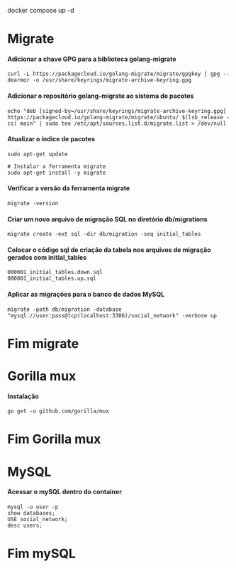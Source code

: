 docker compose up -d

# Migrate 
#### Adicionar a chave GPG para a biblioteca golang-migrate
    curl -L https://packagecloud.io/golang-migrate/migrate/gpgkey | gpg --dearmor -o /usr/share/keyrings/migrate-archive-keyring.gpg

#### Adicionar o repositório golang-migrate ao sistema de pacotes
    echo "deb [signed-by=/usr/share/keyrings/migrate-archive-keyring.gpg] https://packagecloud.io/golang-migrate/migrate/ubuntu/ $(lsb_release -cs) main" | sudo tee /etc/apt/sources.list.d/migrate.list > /dev/null

#### Atualizar o índice de pacotes
    sudo apt-get update
    
    # Instalar a ferramenta migrate
    sudo apt-get install -y migrate
    
#### Verificar a versão da ferramenta migrate
    migrate -version

#### Criar um novo arquivo de migração SQL no diretório db/migrations
    migrate create -ext sql -dir db/migration -seq initial_tables

#### Colocar o código sql de criação da tabela nos arquivos de migração gerados com initial_tables
    000001_initial_tables.down.sql
    000001_initial_tables.up.sql    

#### Aplicar as migrações para o banco de dados MySQL
    migrate -path db/migration -database "mysql://user:pass@tcp(localhost:3306)/social_network" -verbose up

# Fim migrate

# Gorilla mux

#### Instalação
    go get -u github.com/gorilla/mux
# Fim Gorilla mux

# MySQL
#### Acessar o mySQL dentro do container
    mysql -u user -p
    show databases;
    USE social_network;
    desc users;
# Fim mySQL